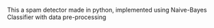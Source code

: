 This a spam detector made in python, implemented using Naive-Bayes Classifier with data pre-processing
